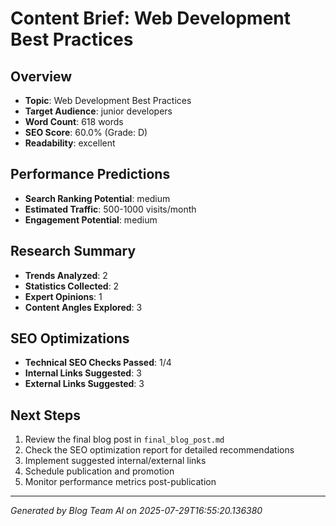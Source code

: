 # Content Brief: Web Development Best Practices

## Overview
- **Topic**: Web Development Best Practices
- **Target Audience**: junior developers
- **Word Count**: 618 words
- **SEO Score**: 60.0% (Grade: D)
- **Readability**: excellent

## Performance Predictions
- **Search Ranking Potential**: medium
- **Estimated Traffic**: 500-1000 visits/month
- **Engagement Potential**: medium

## Research Summary
- **Trends Analyzed**: 2
- **Statistics Collected**: 2
- **Expert Opinions**: 1
- **Content Angles Explored**: 3

## SEO Optimizations
- **Technical SEO Checks Passed**: 1/4
- **Internal Links Suggested**: 3
- **External Links Suggested**: 3

## Next Steps
1. Review the final blog post in `final_blog_post.md`
2. Check the SEO optimization report for detailed recommendations
3. Implement suggested internal/external links
4. Schedule publication and promotion
5. Monitor performance metrics post-publication

---
*Generated by Blog Team AI on 2025-07-29T16:55:20.136380*
